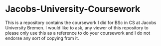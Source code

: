 # Jacobs-University-Coursework

This is a repository contains the coursework I did for BSc in CS at Jacobs University Bremen. I would like to ask, any viewer of this repository to please only use this as a reference to do your coursework and I do not endorse any sort of copying from it.

